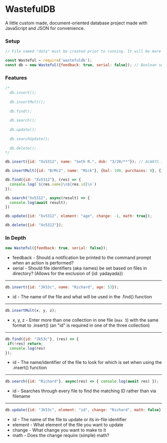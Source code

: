 # WastefulDB
A little custom made, document-oriented database project made with JavaScript and JSON for convenience.


### Setup
```js
// File named "data" must be created prior to running. It will be more spacious in the main file

const Wasteful = require('wastefuldb');
const db = new Wasteful({feedback: true, serial: false}); // Boolean set to true to receive feedback from functions such as .insert(); Default: false
```

### Features
```js
/*
  db.insert();
  
  db.insertMult();
  
  db.find();
  
  db.search();
  
  db.update();
  
  db.searchUpdate();
  
  db.delete();
*/

db.insert({id: "Xv5312", name: "Seth R.", dob: "3/20/**"}); // ALWAYS include {id: "String/Number"} as the files are orgainzed by identifiers

db.insertMult({id: "BrMc2", name: "Mick"}, {bal: 100, purchases: 0}, {inv: 0});

db.find({id: "Xv5312"}, (res) => {
  console.log(`${res.name}\n${res.id}\n`)
});

db.search("Xv5312", async(result) => {
  console.log(await result);
})

db.update({id: "Xv5312", element: "age", change: -1, math: true});

db.delete({id: "Xv5312"});
```

### In Depth
```js
new Wasteful({feedback: true, serial: false});
```
* feedback - Should a notification be printed to the command prompt when an action is performed?
* serial - Should file identifiers (aka names) be set based on files in directory? (Allows for the exclusion of {id: yadayada})

___

```js
db.insert({id: "Jk53c", name: "Richard", age: 53});
```
* id - The name of the file and what will be used in the .find() function

___

```js
db.insertMult(x, y, z);
```
* x, y, z - Enter more than one collection in one file (`max 3`) with the same format to .insert() (an "id" is required in one of the three collection)

___

```js
db.find({id: "Jk53c"}, (res) => {  
 if(!res) return;
  console.log(res) 
});
```
* id - The name/identifier of the file to look for which is set when using the .insert() function

___

```js
db.search({id: "Richard"}, async(res) => { console.log(await res) });
```
* id - Searches through every file to find the matching ID rather than via filename

___

```js
db.update({id: "Jk53c", element: "id", change: "Richard", math: false});
```
* id - The name of the file to update or its in-file identifier
* element - What element of the file you want to update
* change - What change you want to make to it
* math - Does the change require (simple) math?
